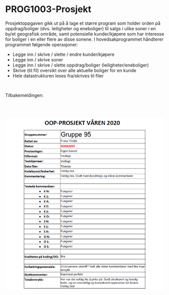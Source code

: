 # PROG1003-Prosjekt

Prosjektoppgaven gikk ut på å lage et større program som holder orden på oppdrag/boliger (dvs. leiligheter og eneboliger) til salgs i ulike soner i en by/et geografisk område, samt potensielle kunder/kjøpere som har interesse for boliger i en eller flere av disse sonene. I hovedsakprogrammet håndterer programmet følgende operasjoner:
* Legge inn / skrive / slette / endre kunder/kjøpere
* Legge inn / skrive soner
* Legge inn / skrive / slette oppdrag/boliger (leiligheter/eneboliger)
* Skrive (til fil) oversikt over alle aktuelle boliger for en kunde
* Hele datastrukturen leses fra/skrives til filer

<br />

Tilbakemeldingen:

<br />
<br />

![picture](Tilbakemelding.PNG)
